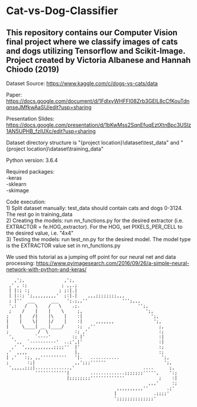 # Cat-vs-Dog-Classifier
This repository contains our Computer Vision final project where we classify images of cats and dogs utilizing Tensorflow and Scikit-Image.
Project created by Victoria Albanese and Hannah Chiodo (2019)
-------------------

Dataset Source: https://www.kaggle.com/c/dogs-vs-cats/data

Paper: https://docs.google.com/document/d/1FdlxyWHFFI08Zrb3GElL8cCfKouTdnqnseJMfkwAaSU/edit?usp=sharing

Presentation Slides: https://docs.google.com/presentation/d/1bKwMss2SqnEfuqEztXtnBpc3USlz1AN5UPHB_fzIUXc/edit?usp=sharing

Dataset directory structure is "{project location}\dataset\test_data" and "{project location}\dataset\training_data"

Python version: 3.6.4

Required packages:\
    -keras\
    -sklearn\
    -skimage

Code execution:\
    1) Split dataset manually: test_data should contain cats and dogs 0-3124. The rest go in training_data\
    2) Creating the models: run nn_functions.py for the desired extractor (i.e. EXTRACTOR = fe.HOG_extractor). For the HOG, set         PIXELS_PER_CELL to the desired value, i.e. "4x4"\
    3) Testing the models: run test_nn.py for the desired model. The model type is the EXTRACTOR value set in nn_functions.py

We used this tutorial as a jumping off point for our neural net and data processing: https://www.pyimagesearch.com/2016/09/26/a-simple-neural-network-with-python-and-keras/

```
   ,';,               ,';,
 ,' , :;             ; ,,.;
 | |:; :;           ; ;:|.|
 | |::; ';,,,,,,,,,'  ;:|.|    ,,,;;;;;;;;,,,
 ; |''  ___      ___   ';.;,,''             ''';,,,
 ',:   /   \    /   \    .;.                      '';,
 ;    /    |    |    \     ;,                        ';,
;    |    /|    |\    |    :|                          ';,
|    |    \|    |/    |    :|     ,,,,,,,               ';,
|     \____| __ |____/     :;  ,''                        ;,
;           /  \          :; ,'                           :;
 ',        `----'        :; |'                            :|
   ',,  `----------'  ..;',|'                             :|
  ,'  ',,,,,,,,,,,;;;;''  |'                              :;
,'  ,,,,                  |,                              :;
| ,'   :;, ,,''''''''''   '|.   ...........                ';,
;       :;|               ,,';;;''''''                      ';,
 ',,,,,;;;|.............,'                          ....      ;,
           ''''''''''''|        .............;;;;;;;''''',    ':;
                       |;;;;;;;;'''''''''''''             ;    :|
                                                      ,,,'     :;
                                          ,,,,,,,,,,''       .;'
                                         |              .;;;;'
                                         ';;;;;;;;;;;;;;'
```